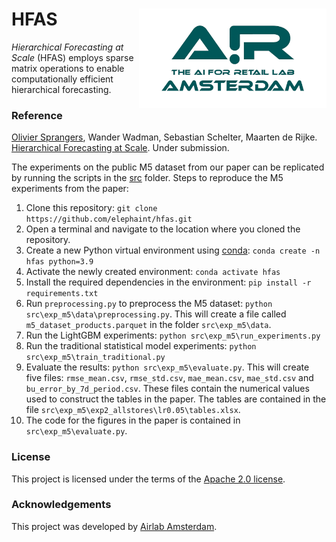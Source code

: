# HFAS <img src="assets/airlab_logo.png" width="300" alt="Airlab Amsterdam" align="right"> 

_Hierarchical Forecasting at Scale_ (HFAS) employs sparse matrix operations to enable computationally efficient hierarchical forecasting. 

### Reference ###
[Olivier Sprangers](mailto:o.r.sprangers@uva.nl), Wander Wadman, Sebastian Schelter, Maarten de Rijke. [Hierarchical Forecasting at Scale](https://arxiv.org/abs/2310.12809). Under submission.

The experiments on the public M5 dataset from our paper can be replicated by running the scripts in the [src](https://github.com/elephaint/hfas/tree/main/src/) folder. Steps to reproduce the M5 experiments from the paper:

1. Clone this repository: `git clone https://github.com/elephaint/hfas.git`
2. Open a terminal and navigate to the location where you cloned the repository.
3. Create a new Python virtual environment using [conda](https://docs.anaconda.com/free/miniconda/miniconda-install/): `conda create -n hfas python=3.9`
4. Activate the newly created environment: `conda activate hfas`
5. Install the required dependencies in the environment: `pip install -r requirements.txt`
6. Run `preprocessing.py` to preprocess the M5 dataset: `python src\exp_m5\data\preprocessing.py`. This will create a file called `m5_dataset_products.parquet` in the folder `src\exp_m5\data`.
7. Run the LightGBM experiments: `python src\exp_m5\run_experiments.py`
8. Run the traditional statistical model experiments: `python src\exp_m5\train_traditional.py`
9. Evaluate the results: `python src\exp_m5\evaluate.py`. This will create five files: `rmse_mean.csv`, `rmse_std.csv`, `mae_mean.csv`, `mae_std.csv` and `bu_error_by_7d_period.csv`. These files contain the numerical values used to construct the tables in the paper. The tables are contained in the file `src\exp_m5\exp2_allstores\lr0.05\tables.xlsx`.
10. The code for the figures in the paper is contained in `src\exp_m5\evaluate.py`.

### License ###
This project is licensed under the terms of the [Apache 2.0 license](https://github.com/elephaint/hfas/blob/main/LICENSE).

### Acknowledgements ###
This project was developed by [Airlab Amsterdam](https://www.icai.ai/labs/airlab-amsterdam).
